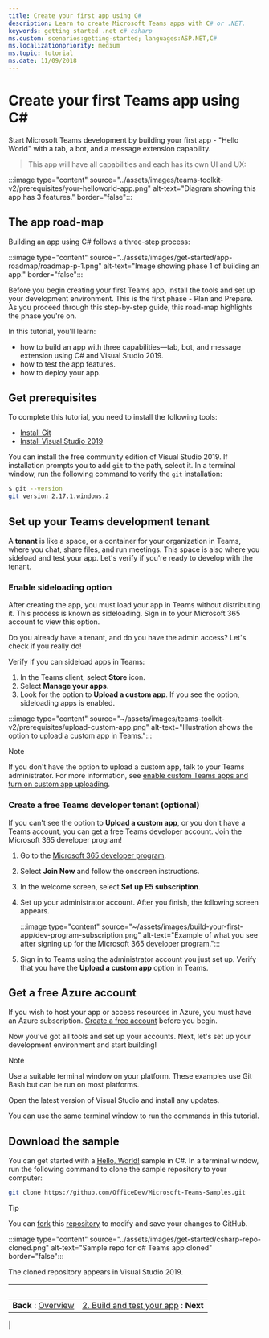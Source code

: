 ```yaml
---
title: Create your first app using C#
description: Learn to create Microsoft Teams apps with C# or .NET.
keywords: getting started .net c# csharp
ms.custom: scenarios:getting-started; languages:ASP.NET,C#
ms.localizationpriority: medium
ms.topic: tutorial
ms.date: 11/09/2018
---
```


# Create your first Teams app using C#

Start Microsoft Teams development by building your first app - "Hello World" with a tab, a bot, and a message extension capability.

>This app will have all capabilities and each has its own UI and UX:

:::image type="content" source="../assets/images/teams-toolkit-v2/prerequisites/your-helloworld-app.png" alt-text="Diagram showing this app has 3 features." border="false":::

## The app road-map

Building an app using C# follows a three-step process:

:::image type="content" source="../assets/images/get-started/app-roadmap/roadmap-p-1.png" alt-text="Image showing phase 1 of building an app." border="false":::

Before you begin creating your first Teams app, install the tools and set up your development environment. This is the first phase - Plan and Prepare. As you proceed through this step-by-step guide, this road-map highlights the phase you're on.

In this tutorial, you'll learn:

- how to build an app with three capabilities—tab, bot, and message extension using C# and Visual Studio 2019.
- how to test the app features.
- how to deploy your app.

## Get prerequisites

To complete this tutorial, you need to install the following tools:

- [Install Git](https://git-scm.com/downloads)
- [Install Visual Studio 2019](https://www.visualstudio.com/downloads/)

You can install the free community edition of Visual Studio 2019. If installation prompts you to add `git` to the path, select it. In a terminal window, run the following command to verify the `git` installation:

```bash
$ git --version
git version 2.17.1.windows.2

```
## Set up your Teams development tenant

A **tenant** is like a space, or a container for your organization in Teams, where you chat, share files, and run meetings. This space is also where you sideload and test your app. Let's verify if you're ready to develop with the tenant.

### Enable sideloading option

After creating the app, you must load your app in Teams without distributing it. This process is known as sideloading. Sign in to your Microsoft 365 account to view this option.
  
Do you already have a tenant, and do you have the admin access? Let's check if you really do!

Verify if you can sideload apps in Teams:

1. In the Teams client, select **Store** icon.
1. Select **Manage your apps**.
1. Look for the option to **Upload a custom app**. If you see the option, sideloading apps is enabled.

 :::image type="content" source="~/assets/images/teams-toolkit-v2/prerequisites/upload-custom-app.png" alt-text="Illustration shows the option to upload a custom app in Teams.":::

> [!NOTE]
> If you don't have the option to upload a custom app, talk to your Teams administrator. For more information, see [enable custom Teams apps and turn on custom app uploading](~/concepts/build-and-test/prepare-your-o365-tenant.md#enable-custom-teams-apps-and-turn-on-custom-app-uploading).

### Create a free Teams developer tenant (optional)

If you can't see the option to **Upload a custom app**, or you don't have a Teams account, you can get a free Teams developer account. Join the Microsoft 365 developer program!

1. Go to the [Microsoft 365 developer program](https://developer.microsoft.com/microsoft-365/dev-program).
1. Select **Join Now** and follow the onscreen instructions.
1. In the welcome screen, select **Set up E5 subscription**.
1. Set up your administrator account. After you finish, the following screen appears.

    :::image type="content" source="~/assets/images/build-your-first-app/dev-program-subscription.png" alt-text="Example of what you see after signing up for the Microsoft 365 developer program.":::

1. Sign in to Teams using the administrator account you just set up. Verify that you have the **Upload a custom app** option in Teams.

## Get a free Azure account

If you wish to host your app or access resources in Azure, you must have an Azure subscription. [Create a free account](https://azure.microsoft.com/free/) before you begin.

Now you’ve got all tools and set up your accounts. Next, let's set up your development environment and start building!

> [!NOTE]
> Use a suitable terminal window on your platform. These examples use Git Bash but can be run on most platforms.

Open the latest version of Visual Studio and install any updates.

You can use the same terminal window to run the commands in this tutorial.

<a name="DownloadSample"></a>

## Download the sample

You can get started with a [Hello, World!](https://github.com/OfficeDev/Microsoft-Teams-Samples/tree/main/samples/app-hello-world/csharp) sample in C#. In a terminal window, run the following command to clone the sample repository to your computer:

```bash
git clone https://github.com/OfficeDev/Microsoft-Teams-Samples.git
```

> [!TIP]
> You can [fork](https://help.github.com/articles/fork-a-repo/) this [repository](https://github.com/OfficeDev/Microsoft-Teams-Samples) to modify and save your changes to GitHub.

<a name="BuildRun"></a>

:::image type="content" source="../assets/images/get-started/csharp-repo-cloned.png" alt-text="Sample repo for c# Teams app cloned" border="false":::

The cloned repository appears in Visual Studio 2019.

| &nbsp; | &nbsp; |
|:--- | ---:|
|**Back** : [Overview](code-samples.md) | [2. Build and test your app](build-and-test-csharp-app.md) : **Next** |
|
